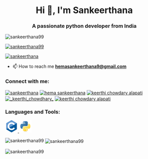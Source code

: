 <h1 align="center">Hi 👋, I'm Sankeerthana</h1>
<h3 align="center">A passionate python developer from India</h3>

<p align="left"> <img src="https://komarev.com/ghpvc/?username=sankeerthana99&label=Profile%20views&color=0e75b6&style=flat" alt="sankeerthana99" /> </p>

<p align="left"> <a href="https://github.com/ryo-ma/github-profile-trophy"><img src="https://github-profile-trophy.vercel.app/?username=sankeerthana99" alt="sankeerthana99" /></a> </p>

<p align="left"> <a href="https://twitter.com/sankeerthana" target="blank"><img src="https://img.shields.io/twitter/follow/sankeerthana?logo=twitter&style=for-the-badge" alt="sankeerthana" /></a> </p>

- 📫 How to reach me ****hemasankeerthana9@gmail.com****

<h3 align="left">Connect with me:</h3>
<p align="left">
<a href="https://twitter.com/sankeerthana" target="blank"><img align="center" src="https://raw.githubusercontent.com/rahuldkjain/github-profile-readme-generator/master/src/images/icons/Social/twitter.svg" alt="sankeerthana" height="30" width="40" /></a>
<a href="https://www.linkedin.com/in/hema-sankeerthana-629749269/" target="blank"><img align="center" src="https://raw.githubusercontent.com/rahuldkjain/github-profile-readme-generator/master/src/images/icons/Social/linked-in-alt.svg" alt="hema sankeerthana" height="30" width="40" /></a>
<a href="https://fb.com/keerthi chowdary alapati" target="blank"><img align="center" src="https://raw.githubusercontent.com/rahuldkjain/github-profile-readme-generator/master/src/images/icons/Social/facebook.svg" alt="keerthi chowdary alapati" height="30" width="40" /></a>
<a href="https://www.instagram.com/_keerthi_chowdhary_" target="blank"><img align="center" src="https://raw.githubusercontent.com/rahuldkjain/github-profile-readme-generator/master/src/images/icons/Social/instagram.svg" alt="_keerthi_chowdhary_" height="30" width="40" /></a>
<a href="https://www.youtube.com/c/keerthi chowdary alapati" target="blank"><img align="center" src="https://raw.githubusercontent.com/rahuldkjain/github-profile-readme-generator/master/src/images/icons/Social/youtube.svg" alt="keerthi chowdary alapati" height="30" width="40" /></a>
</p>

<h3 align="left">Languages and Tools:</h3>
<p align="left"> <a href="https://www.cprogramming.com/" target="_blank" rel="noreferrer"> <img src="https://raw.githubusercontent.com/devicons/devicon/master/icons/c/c-original.svg" alt="c" width="40" height="40"/> </a> <a href="https://www.python.org" target="_blank" rel="noreferrer"> <img src="https://raw.githubusercontent.com/devicons/devicon/master/icons/python/python-original.svg" alt="python" width="40" height="40"/> </a> </p>

<p><img align="left" src="https://github-readme-stats.vercel.app/api/top-langs?username=sankeerthana99&show_icons=true&locale=en&layout=compact" alt="sankeerthana99" /></p>

<p>&nbsp;<img align="center" src="https://github-readme-stats.vercel.app/api?username=sankeerthana99&show_icons=true&locale=en" alt="sankeerthana99" /></p>

<p><img align="center" src="https://github-readme-streak-stats.herokuapp.com/?user=sankeerthana99&" alt="sankeerthana99" /></p>
